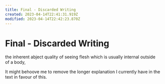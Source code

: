 ```yaml
---
title: Final - Discarded Writing
created: 2023-04-14T22:41:31.919Z
modified: 2023-04-14T22:42:23.870Z
---
```


# Final - Discarded Writing

the inherent abject quality of seeing flesh which is usually internal outside of a body,

It might behoove me to remove the longer explanation I currently have in the text in favour of this.
